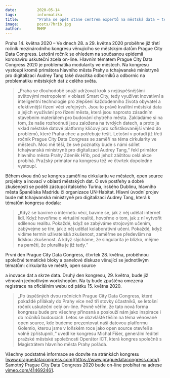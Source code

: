 ```yaml
---
date:         2020-05-14
tags:         informatika
title:        "Praha se opět stane centrem expertů na městská data – tentokrát on-line"
image: 	      posts/7hrib.jpg
author:       MHMP
---
```


Praha 14. května 2020 – Ve dnech 28. a 29. května 2020 proběhne již třetí ročník mezinárodního kongresu věnujícího se městským datům Prague City Data Congress. Letošní ročník se ohledem na současnou epidemii koronaviru uskuteční zcela on-line. Hlavním tématem Prague City Data Congress 2020 je problematika modularity ve městech. Na kongresu vystoupí kromě primátora hlavního města Prahy a tchajwanské ministryně pro digitalizaci Audrey Tang také dvacítka odborníků a odbornic na problematiku městských dat z celého světa.

> „Praha se dlouhodobě snaží udržovat krok s nejúspěšnějšími světovými metropolemi v oblasti Smart City, tedy využívat inovativní a inteligentní technologie pro zlepšení každodenního života obyvatel a efektivnější řízení věcí veřejných. Jsou to právě kvalitní městská data a jejich využívání pro řízení města, která jsou naprosto zásadním stavebním materiálem pro budování chytrého města. Zakládáme si na tom, že naše rozhodnutí jsou založena na tvrdých datech, a proto je vklad městské datové platformy klíčový pro sofistikovanější vhled do problémů, které Praha chce a potřebuje řešit. Letošní v pořadí již třetí ročník Prague City Data Congress se zaměří na téma cirkularity ve městech. Moc mě těší, že své poznatky bude s námi sdílet tchajwanská ministryně pro digitalizaci Audrey Tang,“ řekl primátor hlavního města Prahy Zdeněk Hřib, pod jehož záštitou celá akce probíhá. Pražský primátor na kongresu též ve čtvrtek dopoledne vystoupí.

Během dvou dnů se kongres zaměří na cirkularitu ve městech, open source projekty a inovací v oblasti městských dat. O své postřehy a dobré zkušenosti se podělí zástupci italského Turína, irského Dublinu, hlavního města Španělska Madridu či organizace UN-Habitat. Hlavní úvodní projev bude mít tchajwanská ministryně pro digitalizaci Audrey Tang, která k tématům kongresu dodala: 

> „Když se bavíme o internetu věcí, bavme se, jak z něj udělat internet lidí. Když hovoříme o virtuální realitě, hovořme o tom, jak z ní vytvořit sdílenou realitu. Pokaždé, když se zabýváme strojovým učením, zabývejme se tím, jak z něj udělat kolaborativní učení. Pokaždé, když vidíme termín uživatelská zkušenost, zaměřme se především na lidskou zkušenost. A když slýcháme, že singularita je blízko, mějme na paměti, že pluralita je již tady.“

První den Prague City Data Congress, čtvrtek 28. května, proběhnou společné tematické bloky a panelové diskuze věnující se jednotlivým tématům: cirkularita ve městě, open source

a inovace dat a skrze data. Druhý den kongresu, 29. května, bude již věnován jednotlivým workshopům. Na ty bude zpuštěna omezená registrace na oficiálním webu od pátku 15. května 2020.

> „Po úspěšných dvou ročnících Prague City Data Congress, které pokaždé přilákaly do Prahy více než tři stovky účastníků, se letošní ročník uskuteční celý on-line. Pevně věřím, že tato nová forma kongresu bude pro všechny přínosná a poslouží nám jako inspirace i do ročníků budoucích. Letos se obzvláště těším na téma věnované open source, kde budeme prezentovat naši datovou platformu Golemio, kterou jsme v loňském roce jako open source otevřeli a volně zpřístupnili,“ uvedl ke kongresu Michal Fišer, generální ředitel pražské městské společnosti Operátor ICT, která kongres společně s Magistrátem hlavního města Prahy pořádá.

Všechny podstatné informace se dozvíte na stránkách kongresu [www.praguedatacongress.com](https://www.praguedatacongress.com/). Samotný Prague City Data Congress 2020 bude on-line probíhat na adrese [vimeo.com/414692461](https://vimeo.com/414692461).


